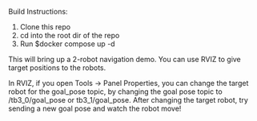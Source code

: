Build Instructions:

1. Clone this repo
2. cd into the root dir of the repo
3. Run $docker compose up -d

This will bring up a 2-robot navigation demo. You can use RVIZ to give target positions to the robots. 

In RVIZ, if you open Tools -> Panel Properties, you can change the target robot for the goal_pose topic, by changing the goal pose topic to /tb3_0/goal_pose or tb3_1/goal_pose. After changing the target robot, try sending a new goal pose and watch the robot move!

